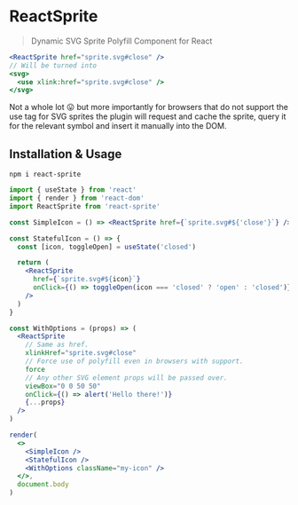 # ReactSprite

> Dynamic SVG Sprite Polyfill Component for React

```jsx
<ReactSprite href="sprite.svg#close" />
// Will be turned into
<svg>
  <use xlink:href="sprite.svg#close" />
</svg>
```

Not a whole lot 😛 but more importantly for browsers that do not support the use tag for SVG sprites the plugin will request and cache the sprite, query it for the relevant symbol and insert it manually into the DOM.

## Installation & Usage

```
npm i react-sprite
```

```jsx
import { useState } from 'react'
import { render } from 'react-dom'
import ReactSprite from 'react-sprite'

const SimpleIcon = () => <ReactSprite href={`sprite.svg#${'close'}`} />

const StatefulIcon = () => {
  const [icon, toggleOpen] = useState('closed')

  return (
    <ReactSprite
      href={`sprite.svg#${icon}`}
      onClick={() => toggleOpen(icon === 'closed' ? 'open' : 'closed')}
    />
  )
}

const WithOptions = (props) => (
  <ReactSprite
    // Same as href.
    xlinkHref="sprite.svg#close"
    // Force use of polyfill even in browsers with support.
    force
    // Any other SVG element props will be passed over.
    viewBox="0 0 50 50"
    onClick={() => alert('Hello there!')}
    {...props}
  />
)

render(
  <>
    <SimpleIcon />
    <StatefulIcon />
    <WithOptions className="my-icon" />
  </>,
  document.body
)
```

